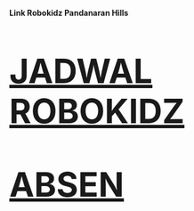 <strong>Link Robokidz Pandanaran Hills</strong>

<p style="font-size:60px;"><strong><a href="https://docs.google.com/spreadsheets/d/1M3xuBua9vq5ucaza9joPB01tWvwFFM06aBt79fQ8uPs/edit?gid=0#gid=0">JADWAL ROBOKIDZ</a></strong></p>

<p style="font-size:60px;"><strong><a href="https://docs.google.com/spreadsheets/d/1t54ERdzUCRA9NwjlN1kJ2k_hst9kWtei/edit?usp=sharing&ouid=107516317933944104695&rtpof=true&sd=true">ABSEN</a></strong></p>


